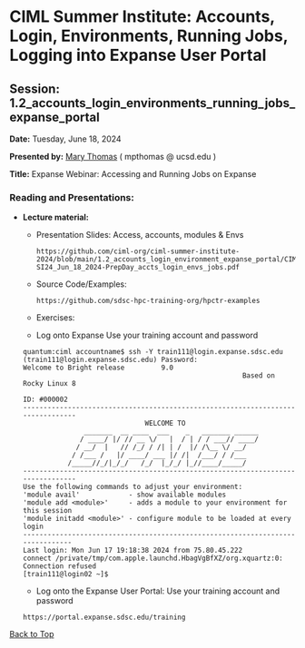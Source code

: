 # CIML Summer Institute:   Accounts, Login, Environments, Running Jobs, Logging into Expanse User Portal

## Session: 1.2_accounts_login_environments_running_jobs_expanse_portal

**Date:**  Tuesday, June 18, 2024

**Presented by:** [Mary Thomas](https://www.sdsc.edu/research/researcher_spotlight/thomas_mary.html )  ( mpthomas  @  ucsd.edu ) 

**Title:** Expanse Webinar:  Accessing and Running Jobs on Expanse

### Reading and Presentations:
* **Lecture material:**
   * Presentation Slides: Access, accounts, modules & Envs

     ```
     https://github.com/ciml-org/ciml-summer-institute-2024/blob/main/1.2_accounts_login_environment_expanse_portal/CIML-SI24_Jun_18_2024-PrepDay_accts_login_envs_jobs.pdf
     ```

   * Source Code/Examples:

     ```
     https://github.com/sdsc-hpc-training-org/hpctr-examples
     ```

   * Exercises:

   * Log onto Expanse
   Use your training account and password

   ```
   quantum:ciml accountname$ ssh -Y train111@login.expanse.sdsc.edu
   (train111@login.expanse.sdsc.edu) Password: 
   Welcome to Bright release         9.0
                                                         Based on Rocky Linux 8
                                                                    ID: #000002
   --------------------------------------------------------------------------------
                                 WELCOME TO
                  _______  __ ____  ___    _   _______ ______
                 / ____/ |/ // __ \/   |  / | / / ___// ____/
                / __/  |   // /_/ / /| | /  |/ /\__ \/ __/
               / /___ /   |/ ____/ ___ |/ /|  /___/ / /___
              /_____//_/|_/_/   /_/  |_/_/ |_//____/_____/
   --------------------------------------------------------------------------------
   Use the following commands to adjust your environment:
   'module avail'            - show available modules
   'module add <module>'     - adds a module to your environment for this session
   'module initadd <module>' - configure module to be loaded at every login
   -------------------------------------------------------------------------------
   Last login: Mon Jun 17 19:18:38 2024 from 75.80.45.222
   connect /private/tmp/com.apple.launchd.HbagVgBfXZ/org.xquartz:0: Connection refused
   [train111@login02 ~]$ 
   ```


 
   * Log onto the Expanse User Portal:
   Use your training account and password

   ```
   https://portal.expanse.sdsc.edu/training
   ```
[Back to Top](#top)
